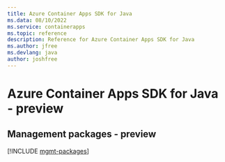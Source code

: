 ```yaml
---
title: Azure Container Apps SDK for Java
ms.data: 08/10/2022
ms.service: containerapps
ms.topic: reference
description: Reference for Azure Container Apps SDK for Java
ms.author: jfree
ms.devlang: java
author: joshfree
---
```

# Azure Container Apps SDK for Java - preview

## Management packages - preview
[!INCLUDE [mgmt-packages](container-apps-mgmt-index.md)]